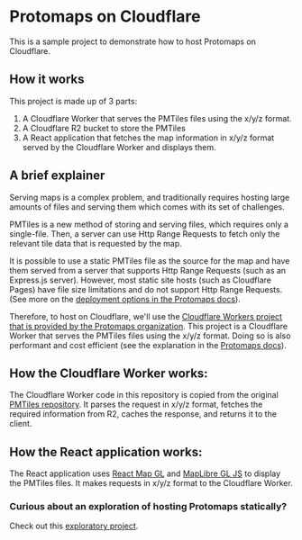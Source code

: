 # Protomaps on Cloudflare

This is a sample project to demonstrate how to host Protomaps on Cloudflare.

## How it works 

This project is made up of 3 parts:

1. A Cloudflare Worker that serves the PMTiles files using the x/y/z format. 
2. A Cloudflare R2 bucket to store the PMTiles
3. A React application that fetches the map information in x/y/z format served by the Cloudflare Worker and displays them.

## A brief explainer

Serving maps is a complex problem, and traditionally requires hosting large amounts of files and serving them which comes with its set of challenges.

PMTiles is a new method of storing and serving files, which requires only a single-file. Then, a server can use Http Range Requests to fetch only the relevant tile data that is requested by the map. 

It is possible to use a static PMTiles file as the source for the map and have them served from a server that supports Http Range Requests (such as an Express.js server). However, most static site hosts (such as Cloudflare Pages) have file size limitations and do not support Http Range Requests. (See more on the [deployment options in the Protomaps docs](https://docs.protomaps.com/deploy/#deployment-comparison-chart)).

Therefore, to host on Cloudflare, we'll use the [Cloudflare Workers project that is provided by the Protomaps organization](https://github.com/protomaps/PMTiles/tree/main/serverless/cloudflare). This project is a Cloudflare Worker that serves the PMTiles files using the x/y/z format. Doing so is also performant and cost efficient (see the explanation in the [Protomaps docs](https://docs.protomaps.com/deploy/)).

## How the Cloudflare Worker works:

The Cloudflare Worker code in this repository is copied from the original [PMTiles repository](https://github.com/protomaps/PMTiles/tree/main/serverless/cloudflare). It parses the request in x/y/z format, fetches the required information from R2, caches the response, and returns it to the client.

## How the React application works:

The React application uses [React Map GL](https://visgl.github.io/react-map-gl/) and [MapLibre GL JS](https://maplibre.org/maplibre-gl-js-docs/api/) to display the PMTiles files. It makes requests in x/y/z format to the Cloudflare Worker.

### Curious about an exploration of hosting Protomaps statically?

Check out this [exploratory project](https://github.com/thomasgauvin/static-protomaps-on-cloudflare).
